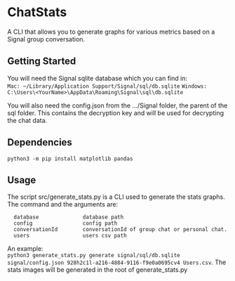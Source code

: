 # ChatStats

A CLI that allows you to generate graphs for various metrics based on a Signal group conversation.

## Getting Started

You will need the Signal sqlite database which you can find in:  
```Mac: ~/Library/Application Support/Signal/sql/db.sqlite```
```Windows: C:\Users\<YourName>\AppData\Roaming\Signal\sql\db.sqlite```

You will also need the config.json from the .../Signal folder, the parent of the sql folder. 
This contains the decryption key and will be used for decrypting the chat data.

## Dependencies
```
python3 -m pip install matplotlib pandas
```

## Usage

The script src/generate_stats.py is a CLI used to generate the stats graphs.
The command and the arguments are:
```positional arguments:
  database              database path
  config                config path
  conversationId        conversationId of group chat or personal chat.
  users                 users csv path
  ```
An example:  
```python3 generate_stats.py generate signal/sql/db.sqlite signal/config.json 928h2c1l-a216-4884-9116-f9e0a0695cv4 Users.csv```. 
The stats images will be generated in the root of generate_stats.py
